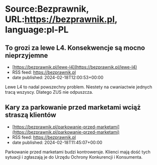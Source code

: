 # Source:Bezprawnik, URL:https://bezprawnik.pl, language:pl-PL

## To grozi za lewe L4. Konsekwencje są mocno nieprzyjemne
 - [https://bezprawnik.pl/lewe-l4](https://bezprawnik.pl/lewe-l4)
 - RSS feed: https://bezprawnik.pl
 - date published: 2024-02-18T12:00:53+00:00

Lewe L4 to nadal powszechny problem. Niestety na cwaniactwie jednych tracą wszyscy. Dlatego ZUS nie odpuszcza.

## Kary za parkowanie przed marketami wciąż straszą klientów
 - [https://bezprawnik.pl/parkowanie-przed-marketami](https://bezprawnik.pl/parkowanie-przed-marketami)
 - RSS feed: https://bezprawnik.pl
 - date published: 2024-02-18T11:45:07+00:00

Parkowanie przed marketami budzi kontrowersje. Klienci mają dość tych sytuacji i zgłaszają je do Urzędu Ochrony Konkurencji i Konsumenta.

